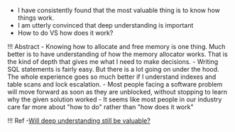 
- I have consistently found that the most valuable thing is to know how things work.
- I am utterly convinced that deep understanding is important
- How to do VS how does it work?


!!! Abstract
    - Knowing how to allocate and free memory is one thing. Much better is to have understanding of how the memory allocator works. That is the kind of depth that gives me what I need to make decisions.
    - Writing SQL statements is fairly easy. But there is a lot going on under the hood. The whole experience goes so much better if I understand indexes and table scans and lock escalation.
    - Most people facing a software problem will move forward as soon as they are unblocked, without stopping to learn why the given solution worked
    - It seems like most people in our industry care far more about "how to do" rather than "how does it work"
    
!!! Ref
    -[Will deep understanding still be valuable?](https://ericsink.com/entries/depth.html)